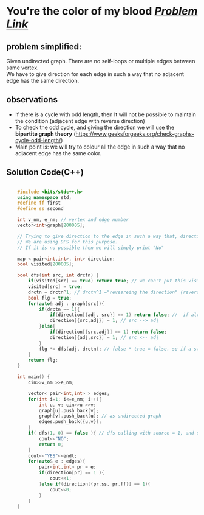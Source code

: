 # You're the color of my blood [***Problem Link***](https://codeforces.com/gym/306738/problem/C)

## problem simplified:
Given undirected graph. There are no self-loops or multiple edges between same vertex. </br>
We have to give direction for each edge in such a way that no adjacent edge has the same direction.


## observations
- If there is a cycle with odd length, then It will not be possible to maintain the condition.(adjacent edge with reverse direction)
- To check the odd cycle, and giving the direction we will use the **bipartite graph theory** (https://www.geeksforgeeks.org/check-graphs-cycle-odd-length/)
- Main point is: we will try to colour all the edge in such a way that no adjacent edge has the same color.



## **Solution Code(C++)**

```C++

    #include <bits/stdc++.h>
    using namespace std;
    #define ff first
    #define ss second

    int v_nm, e_nm; // vertex and edge number
    vector<int>graph[200005]; 

    // Trying to give direction to the edge in such a way that, direction of two adjacent edge are reverse.
    // We are using DFS for this purpose.
    // If it is no possible then we will simply print "No"

    map < pair<int,int>, int> direction;
    bool visited[200005];

    bool dfs(int src, int drctn) {
        if(visited[src] == true) return true; // we can't put this visited condition inside the for loop, as we have to visit all the edges
        visited[src] = true;
        drctn = drctn^1; // drctn^1 ="revesreing the direction" (reversing for child)
        bool flg = true;
        for(auto& adj : graph[src]){
            if(drctn == 1){
                if(direction[{adj, src}] == 1) return false; //  if already exist a reverse direction then result is false
                direction[{src,adj}] = 1; // src --> adj
            }else{
                if(direction[{src,adj}] == 1) return false;
                direction[{adj,src}] = 1; // src <-- adj
            }
            flg *= dfs(adj, drctn); // false * true = false. so if a state return false, then result will be false
        }
        return flg;
    }

    int main() {
        cin>>v_nm >>e_nm;

        vector< pair<int,int> > edges;
        for(int i=1; i<=e_nm; i++){
            int u, v; cin>>u >>v;
            graph[u].push_back(v);
            graph[v].push_back(u); // as undirected graph
            edges.push_back({u,v});
        }
        if( dfs(1, 0) == false ){ // dfs calling with source = 1, and direction = 0
            cout<<"NO";
            return 0;
        }
        cout<<"YES"<<endl;
        for(auto& e : edges){
            pair<int,int> pr = e;
            if(direction[pr] == 1 ){
                cout<<1;
            }else if(direction[{pr.ss, pr.ff}] == 1){
                cout<<0;
            }
        }
    }

```
